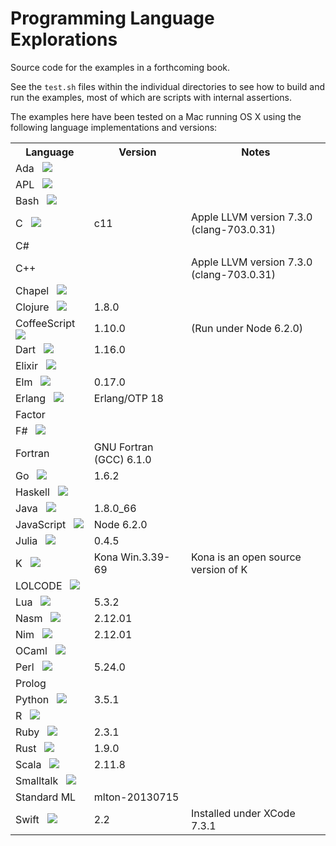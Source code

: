 # Programming Language Explorations

Source code for the examples in a forthcoming book.

See the `test.sh` files within the individual directories to see how to build and run the examples, most of which are scripts with internal assertions.

The examples here have been tested on a Mac running OS X using the following language implementations and versions:

<table>
<tr><th>Language<th>Version<th>Notes
<tr><td>Ada
    &nbsp;&nbsp;<img
    src="https://raw.githubusercontent.com/rtoal/polyglot/master/resources/ada-logo-24.png">
    <td><td>
<tr><td>APL
    &nbsp;&nbsp;<img
    src="https://raw.githubusercontent.com/rtoal/polyglot/master/resources/apl-logo-24.png">
    <td><td>
<tr><td>Bash
    &nbsp;&nbsp;<img
    src="https://raw.githubusercontent.com/rtoal/polyglot/master/resources/bash-logo-24.png">
    <td><td>
<tr><td>C
    &nbsp;&nbsp;<img
    src="https://raw.githubusercontent.com/rtoal/polyglot/master/resources/c-logo-24.png">
    <td>c11<td>Apple LLVM version 7.3.0 (clang-703.0.31)
<tr><td>C#
    <td><td>
<tr><td>C++
    <td><td>Apple LLVM version 7.3.0 (clang-703.0.31)
<tr><td>Chapel
    &nbsp;&nbsp;<img
    src="https://raw.githubusercontent.com/rtoal/polyglot/master/resources/chapel-logo-24.png">
    <td><td>
<tr><td>Clojure
    &nbsp;&nbsp;<img
    src="https://raw.githubusercontent.com/rtoal/polyglot/master/resources/clojure-logo-24.png">
    <td>1.8.0<td>
<tr><td>CoffeeScript
    &nbsp;&nbsp;<img
    src="https://raw.githubusercontent.com/rtoal/polyglot/master/resources/coffeescript-logo-24.png">
    <td>1.10.0<td>(Run under Node 6.2.0)
<tr><td>Dart
    &nbsp;&nbsp;<img
    src="https://raw.githubusercontent.com/rtoal/polyglot/master/resources/dart-logo-24.png">
    <td>1.16.0<td>
<tr><td>Elixir
    &nbsp;&nbsp;<img
    src="https://raw.githubusercontent.com/rtoal/polyglot/master/resources/elixir-logo-24.png">
    <td><td>
<tr><td>Elm
    &nbsp;&nbsp;<img
    src="https://raw.githubusercontent.com/rtoal/polyglot/master/resources/elm-logo-24.png">
    <td>0.17.0<td>
<tr><td>Erlang
    &nbsp;&nbsp;<img
    src="https://raw.githubusercontent.com/rtoal/polyglot/master/resources/erlang-logo-24.png">
    <td>Erlang/OTP 18<td>
<tr><td>Factor
    <td><td>
<tr><td>F#
    &nbsp;&nbsp;<img
    src="https://raw.githubusercontent.com/rtoal/polyglot/master/resources/fsharp-logo-24.png">
    <td><td>
<tr><td>Fortran
    <td>GNU Fortran (GCC) 6.1.0<td>
<tr><td>Go
    &nbsp;&nbsp;<img
    src="https://raw.githubusercontent.com/rtoal/polyglot/master/resources/go-logo-24.png">
    <td>1.6.2<td>
<tr><td>Haskell
    &nbsp;&nbsp;<img
    src="https://raw.githubusercontent.com/rtoal/polyglot/master/resources/haskell-logo-24.png">
    <td><td>
<tr><td>Java
    &nbsp;&nbsp;<img
    src="https://raw.githubusercontent.com/rtoal/polyglot/master/resources/java-logo-24.png">
    <td>1.8.0_66<td>
<tr><td>JavaScript
    &nbsp;&nbsp;<img
    src="https://raw.githubusercontent.com/rtoal/polyglot/master/resources/javascript-logo-24.png">
    <td>Node 6.2.0<td>
<tr><td>Julia
    &nbsp;&nbsp;<img
    src="https://raw.githubusercontent.com/rtoal/polyglot/master/resources/julia-logo-24.png">
    <td>0.4.5<td>
<tr><td>K
    &nbsp;&nbsp;<img
    src="https://raw.githubusercontent.com/rtoal/polyglot/master/resources/k-logo-24.png">
    <td>Kona Win.3.39-69<td>Kona is an open source version of K
<tr><td>LOLCODE
    &nbsp;&nbsp;<img
    src="https://raw.githubusercontent.com/rtoal/polyglot/master/resources/lolcode-logo-24.png">
    <td><td>
<tr><td>Lua
    &nbsp;&nbsp;<img
    src="https://raw.githubusercontent.com/rtoal/polyglot/master/resources/lua-logo-24.png">
    <td>5.3.2<td>
<tr><td>Nasm
    &nbsp;&nbsp;<img
    src="https://raw.githubusercontent.com/rtoal/polyglot/master/resources/nasm-logo-24.png">
    <td>2.12.01<td>
<tr><td>Nim
    &nbsp;&nbsp;<img
    src="https://raw.githubusercontent.com/rtoal/polyglot/master/resources/nim-logo-24.png">
    <td>2.12.01<td>
<tr><td>OCaml
    &nbsp;&nbsp;<img
    src="https://raw.githubusercontent.com/rtoal/polyglot/master/resources/ocaml-logo-24.png">
    <td><td>
<tr><td>Perl
    &nbsp;&nbsp;<img
    src="https://raw.githubusercontent.com/rtoal/polyglot/master/resources/perl-logo-24.png">
    <td>5.24.0<td>
<tr><td>Prolog
    <td><td>
<tr><td>Python
    &nbsp;&nbsp;<img
    src="https://raw.githubusercontent.com/rtoal/polyglot/master/resources/python-logo-24.png">
    <td>3.5.1<td>
<tr><td>R
    &nbsp;&nbsp;<img
    src="https://raw.githubusercontent.com/rtoal/polyglot/master/resources/r-logo-24.png">
    <td><td>
<tr><td>Ruby
    &nbsp;&nbsp;<img
    src="https://raw.githubusercontent.com/rtoal/polyglot/master/resources/ruby-logo-24.png">
    <td>2.3.1<td>
<tr><td>Rust
    &nbsp;&nbsp;<img
    src="https://raw.githubusercontent.com/rtoal/polyglot/master/resources/rust-logo-24.png">
    <td>1.9.0<td>
<tr><td>Scala
    &nbsp;&nbsp;<img
    src="https://raw.githubusercontent.com/rtoal/polyglot/master/resources/scala-logo-24.png">
    <td>2.11.8<td>
<tr><td>Smalltalk
    &nbsp;&nbsp;<img
    src="https://raw.githubusercontent.com/rtoal/polyglot/master/resources/smalltalk-logo-24.png">
    <td><td>
<tr><td>Standard ML<td>mlton-20130715<td>
<tr><td>Swift
    &nbsp;&nbsp;<img
    src="https://raw.githubusercontent.com/rtoal/polyglot/master/resources/swift-logo-24.png">
    <td>2.2<td>Installed under XCode 7.3.1
</table>


